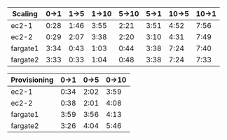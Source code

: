 Scaling | 0->1 | 1->5 | 1->10 | 5->10 | 5->1 | 10->5 | 10->1 |
--------|------|------|-------|-------|------|-------|-------|
ec2-1   | 0:28 | 1:46 | 3:55  | 2:21  | 3:51 | 4:52  | 7:56  |
ec2-2   | 0:29 | 2:07 | 3:38  | 2:20  | 3:10 | 4:31  | 7:49  |
fargate1| 3:34 | 0:43 | 1:03  | 0:44  | 3:38 | 7:24  | 7:40  |
fargate2| 3:33 | 0:33 | 1:04  | 0:48  | 3:38 | 7:24  | 7:33  |


Provisioning | 0->1 | 0->5 | 0->10 |
-------------|------|------|-------|
ec2-1        | 0:34 | 2:02 | 3:59  |
ec2-2        | 0:38 | 2:01 | 4:08  |
fargate1     | 3:59 | 3:56 | 4:13  |
fargate2     | 3:26 | 4:04 | 5:46  |
